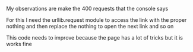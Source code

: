 My observations are make the 400 requests that the console says

For this I need the urllib.request module to access the link with the proper nothing
and then replace the nothing to open the next link and so on

This code needs to improve because the page has a lot of tricks but it is works fine
